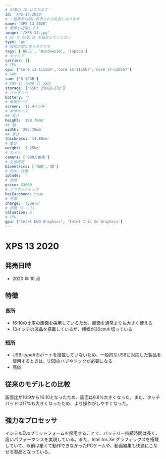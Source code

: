 ```yaml
---
# 記事の ID になります
id: 'XPS-13-2020'
# 一覧表示の時に表示される名前になります
name: 'XPS 13 2020'
# 画像を指定します
image: '/XPS-13.jpg'
# pc か mobile を指定してください
type: 'pc'
# 検索の際に使うタグです
tags: ['DELL', 'Windows10', 'laptop']
# キャリア
carrier: []
# CPU
cpu: ['Core i3-1115G4','Core i5-1135G7','Core i7-1165G7']
# RAM
ram: ['8-32GB']
# ROM || (HDD || SSD)
storage: ['SSD: 256GB-2TB']
# バッテリー
battery: ''
# 画面サイズ
screen: '13.4インチ'
# 本体サイズ
## 高さ
height: '198.70mm'
## 幅
width: '295.70mm'
## 厚さ
thickness: '14.80mm'
# 重さ
weight: '1.25kg'
# カメラ
camera: ['900万画素']
# 生体認証
biometrics: ['指紋','顔']
# 防水・防塵
ipCode: ''
# 価格
price: 33000
# イヤホンジャック
hasEarphone: true
# 充電
charge: 'Type-C'
# 評価 (1 ~ 5)
valuation: 3
# GPU
gpu: ['Intel UHD Graphics', 'Intel Iris Xe Graphics']
---
```


# XPS 13 2020

## 発売日時

- 2020 年 10 月

## 特徴

### 長所

- 16:10の比率の画面を採用しているため、画面を通常よりも大きく使える
- 13インチの液晶を搭載しているが、横幅が30cmを切っている

### 短所

- USB-typeAのポートを搭載していないため、一般的なUSBに対応した製品を使用するときは、USBのハブやドックが必要になる
- 高価

## 従来のモデルとの比較
画面比が16:9から16:10となったため、画面は6.8%大きくなった。また、タッチパッドは17%も大きくなったため、より操作がしやすくなった。

## 強力なプロセッサ
インテルEvoプラットフォームを採用することで、バッテリー持続時間は長く、高いパフォーマンスを実現している。また、Intel Iris Xe グラフィックスを搭載していて、以前は重くて動作できなかったPCゲームや、動画編集も快適にこなせる製品となっている。
